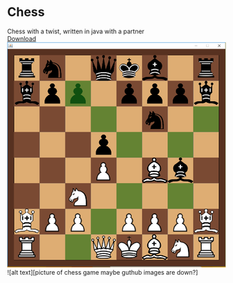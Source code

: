 # Chess
Chess with a twist, written in java with a partner<br />
[Download](https://github.com/M4rkFlor/Chess/releases "Release Page")
![alt text](https://github.com/M4rkFlor/Chess/blob/master/chess/Chess.png "GamePlay")
![alt text][picture of chess game maybe guthub images are down?]
